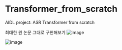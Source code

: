 # Transformer_from_scratch
AIDL project: ASR Transformer from scratch

최대한 원 논문 그대로 구현해보기
![image](https://github.com/AIDL-final-project-2024-1st/Transformer_from_scratch/assets/93754352/af3ec0c0-a8a3-4476-a5b8-3310522fe6a2)


![image](https://github.com/AIDL-final-project-2024-1st/Transformer_from_scratch/assets/93754352/a6b3607b-c1e4-4d5d-b8e3-9fa35d8d0e6f)
